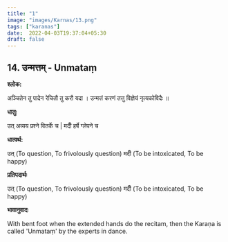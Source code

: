 ```yaml
---
title: "1"
image: "images/Karnas/13.png"
tags: ["karanas"]
date:  2022-04-03T19:37:04+05:30
draft: false
---
```


## 14. उन्मत्तम् - Unmataṃ

**श्लोक:**


अञ्चितेन तु पादेन रेचितौ तु करौ यदा । उन्मत्तं करणं तत्तु विज्ञेयं नृत्यकोविदैः ॥

**धातुः**



उत् अव्यय प्रश्ने वितर्के च |
मदीँ हर्षे ग्लेपने च

**धात्वर्थ:**


उत् (To question, To frivolously question)
मदीँ (To be intoxicated, To be happy)


**प्रतिपदार्थः**


उत् (To question, To frivolously question)
मदीँ (To be intoxicated, To be happy)


**भावानुवादः**


With bent foot when the extended hands do the recitam, then the Karaṇa is called 'Unmataṃ' by the experts in dance. 

